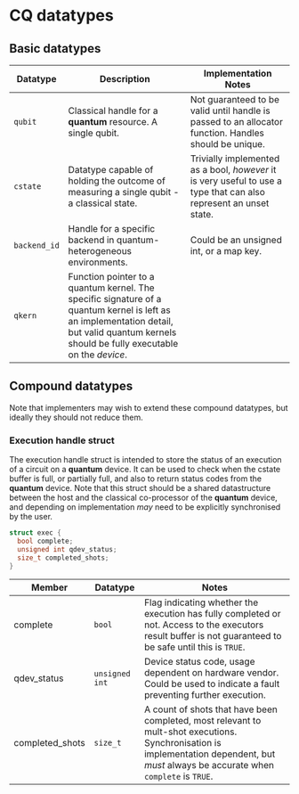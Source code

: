 # CQ datatypes


## Basic datatypes

| Datatype | Description | Implementation Notes |
| -------- | ----------- | -------------------- |
| `qubit`    | Classical handle for a **quantum** resource. A single qubit. |  Not guaranteed to be valid until handle is passed to an allocator function. Handles should be unique. |
| `cstate`  | Datatype capable of holding the outcome of measuring a single qubit - a classical state. | Trivially implemented as a bool, _however_ it is very useful to use a type that can also represent an unset state. |
| `backend_id` | Handle for a specific backend in quantum-heterogeneous environments. | Could be an unsigned int, or a map key. |
| `qkern` | Function pointer to a quantum kernel. The specific signature of a quantum kernel is left as an implementation detail, but valid quantum kernels should be fully executable on the _device_. |


## Compound datatypes

Note that implementers may wish to extend these compound datatypes, but ideally they should not reduce them.

### Execution handle struct

The execution handle struct is intended to store the status of an execution of a circuit on a **quantum** device. It can be used to check when the cstate buffer is full, or partially full, and also to return status codes from the **quantum** device. Note that this struct should be a shared datastructure between the host and the classical co-processor of the **quantum** device, and depending on implementation _may_ need to be explicitly synchronised by the user.  

```C
struct exec {
  bool complete;
  unsigned int qdev_status;
  size_t completed_shots;
}
```

| Member | Datatype | Notes |
| ------ | -------- | ----- |
| complete | `bool` | Flag indicating whether the execution has fully completed or not. Access to the executors result buffer is not guaranteed to be safe until this is `TRUE`. |
| qdev_status | `unsigned int` | Device status code, usage dependent on hardware vendor. Could be used to indicate a fault preventing further execution. |
| completed_shots | `size_t` | A count of shots that have been completed, most relevant to mult-shot executions. Synchronisation is implementation dependent, but _must_ always be accurate when `complete` is `TRUE`. |
